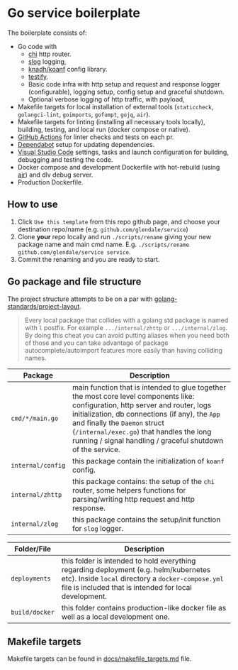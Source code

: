 # Go service boilerplate

The boilerplate consists of:
* Go code with
    * [chi](https://github.com/go-chi/chi) http router.
    * [slog](https://pkg.go.dev/log/slog) logging,
    * [knadh/koanf](github.com/knadh/koanf) config library.
    * [testify](github.com/stretchr/testify).
    * Basic code infra with http setup and request and response logger (configurable), logging setup, config setup and graceful shutdown.
    * Optional verbose logging of http traffic, with payload,
* Makefile targets for local installation of external tools (`staticcheck`, `golangci-lint`, `goimports`, `gofumpt`, `gojq`, `air`).
* Makefile targets for linting (installing all necessary tools locally), building, testing, and local run (docker compose or native).
* [GitHub Actions](https://github.com/features/actions) for linter checks and tests on each pr.
* [Dependabot](https://docs.github.com/en/code-security/dependabot/dependabot-security-updates/configuring-dependabot-security-updates) setup for updating dependencies.
* [Visual Studio Code](https://code.visualstudio.com/) settings, tasks and launch configuration for building, debugging and testing the code.
* Docker compose and development Dockerfile with hot-rebuild (using [air](https://github.com/air-verse/air)) and dlv debug server.
* Production Dockerfile.

## How to use
1. Click `Use this template` from this repo github page, and choose your destination repo/name (e.g. `github.com/glendale/service`)
2. Clone **your** repo locally and run `./scripts/rename` giving your new package name and main cmd name. E.g. `./scripts/rename github.com/glendale/service service`.
3. Commit the renaming and you are ready to start.


## Go package and file structure
The project structure attempts to be on a par with [golang-standards/project-layout](https://github.com/golang-standards/project-layout).

> Every local package that collides with a golang std package is named with `l` postfix. For example `.../internal/zhttp` or `.../internal/zlog`. By doing this cheat you can avoid putting aliases when you need both of those and you can take advantage of package autocomplete/autoimport features more easily than having colliding names.

| Package            | Description    |
|--------------------|-----------------------------------------|
| `cmd/*/main.go`    | main function that is intended to glue together the most core level components like: configuration, http server and router, logs initialization, db connections (if any), the `App` and finally the `Daemon` struct (`/internal/exec.go`) that handles the long running / signal handling / graceful shutdown of the service. |
| `internal/config`  | this package contain the initialization of `koanf` config. |
| `internal/zhttp`   | this package contains: the setup of the `chi` router, some helpers functions for parsing/writing http request and http response. |
| `internal/zlog`   | this package contains the setup/init function for `slog` logger. |

| Folder/File        | Description    |
|--------------------|-----------------------------------------|
| `deployments`      | this folder is intended to hold everything regarding deployment (e.g. helm/kubernetes etc). Inside `local` directory a `docker-compose.yml` file is included that is intended for local development. |
| `build/docker`     | this folder contains production-like docker file as well as a local development one. |

## Makefile targets
Makefile targets can be found in [docs/makefile_targets.md](docs/makefile_targets.md) file.
